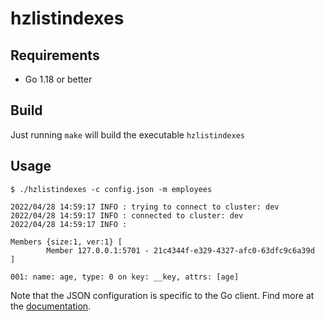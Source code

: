 # hzlistindexes

## Requirements

* Go 1.18 or better

## Build

Just running `make` will build the executable `hzlistindexes`

## Usage

```
$ ./hzlistindexes -c config.json -m employees

2022/04/28 14:59:17 INFO : trying to connect to cluster: dev
2022/04/28 14:59:17 INFO : connected to cluster: dev
2022/04/28 14:59:17 INFO : 

Members {size:1, ver:1} [
        Member 127.0.0.1:5701 - 21c4344f-e329-4327-afc0-63dfc9c6a39d
]

001: name: age, type: 0 on key: __key, attrs: [age]
```

Note that the JSON configuration is specific to the Go client. Find more at the [documentation](https://pkg.go.dev/github.com/hazelcast/hazelcast-go-client#hdr-Configuration).